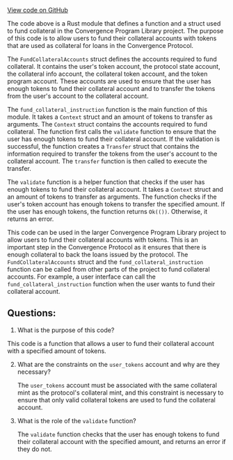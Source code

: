 [View code on GitHub](https://github.com/convergence-rfq/convergence-program-library/rfq/program/src/instructions/collateral/fund_collateral.rs)

The code above is a Rust module that defines a function and a struct used to fund collateral in the Convergence Program Library project. The purpose of this code is to allow users to fund their collateral accounts with tokens that are used as collateral for loans in the Convergence Protocol.

The `FundCollateralAccounts` struct defines the accounts required to fund collateral. It contains the user's token account, the protocol state account, the collateral info account, the collateral token account, and the token program account. These accounts are used to ensure that the user has enough tokens to fund their collateral account and to transfer the tokens from the user's account to the collateral account.

The `fund_collateral_instruction` function is the main function of this module. It takes a `Context` struct and an amount of tokens to transfer as arguments. The `Context` struct contains the accounts required to fund collateral. The function first calls the `validate` function to ensure that the user has enough tokens to fund their collateral account. If the validation is successful, the function creates a `Transfer` struct that contains the information required to transfer the tokens from the user's account to the collateral account. The `transfer` function is then called to execute the transfer.

The `validate` function is a helper function that checks if the user has enough tokens to fund their collateral account. It takes a `Context` struct and an amount of tokens to transfer as arguments. The function checks if the user's token account has enough tokens to transfer the specified amount. If the user has enough tokens, the function returns `Ok(())`. Otherwise, it returns an error.

This code can be used in the larger Convergence Program Library project to allow users to fund their collateral accounts with tokens. This is an important step in the Convergence Protocol as it ensures that there is enough collateral to back the loans issued by the protocol. The `FundCollateralAccounts` struct and the `fund_collateral_instruction` function can be called from other parts of the project to fund collateral accounts. For example, a user interface can call the `fund_collateral_instruction` function when the user wants to fund their collateral account.
## Questions: 
 1. What is the purpose of this code?
   
   This code is a function that allows a user to fund their collateral account with a specified amount of tokens.

2. What are the constraints on the `user_tokens` account and why are they necessary?
   
   The `user_tokens` account must be associated with the same collateral mint as the protocol's collateral mint, and this constraint is necessary to ensure that only valid collateral tokens are used to fund the collateral account.

3. What is the role of the `validate` function?
   
   The `validate` function checks that the user has enough tokens to fund their collateral account with the specified amount, and returns an error if they do not.